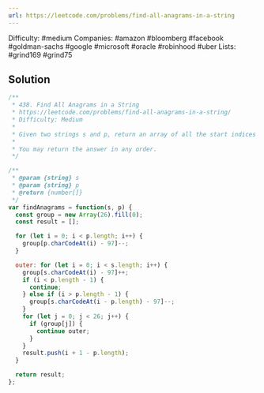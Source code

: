 ```yaml
---
url: https://leetcode.com/problems/find-all-anagrams-in-a-string
---
```


Difficulty: #medium
Companies: #amazon #bloomberg #facebook #goldman-sachs #google #microsoft #oracle #robinhood #uber
Lists: #grind169 #grind75

## Solution

```javascript
/**
 * 438. Find All Anagrams in a String
 * https://leetcode.com/problems/find-all-anagrams-in-a-string/
 * Difficulty: Medium
 *
 * Given two strings s and p, return an array of all the start indices of p's anagrams in s.
 *
 * You may return the answer in any order.
 */

/**
 * @param {string} s
 * @param {string} p
 * @return {number[]}
 */
var findAnagrams = function(s, p) {
  const group = new Array(26).fill(0);
  const result = [];

  for (let i = 0; i < p.length; i++) {
    group[p.charCodeAt(i) - 97]--;
  }

  outer: for (let i = 0; i < s.length; i++) {
    group[s.charCodeAt(i) - 97]++;
    if (i < p.length - 1) {
      continue;
    } else if (i > p.length - 1) {
      group[s.charCodeAt(i - p.length) - 97]--;
    }
    for (let j = 0; j < 26; j++) {
      if (group[j]) {
        continue outer;
      }
    }
    result.push(i + 1 - p.length);
  }

  return result;
};

```
